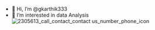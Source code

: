  - 👋 Hi, I’m @gkarthik333
- 👀 I’m interested in data Analysis
![2305613_call_contact_contact us_number_phone_icon](https://github.com/user-attachments/assets/d3a109fe-84d3-4264-9842-d119eac4b5e2)

<!---
gkarthik333/gkarthik333 is a ✨ special ✨ repository because its `README.md` (this file) appears on your GitHub profile.
You can click the Preview link to take a look at your changes.
--->
